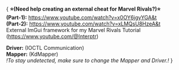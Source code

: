 {
**⭐(Need help creating an external cheat for Marvel Rivals?)⭐**  
**(Part-1):** https://www.youtube.com/watch?v=x0OY6jgyYGA&t  
**(Part-2):** https://www.youtube.com/watch?v=xLMQsU8HzeA&t  
External ImGui framework for my Marvel Rivals Tutorial (https://www.youtube.com/@Interptr)

**Driver:** (IOCTL Communication)   
**Mapper:** (KdMapper)   
*!To stay undetected, make sure to change the Mapper and Driver.!*
}
